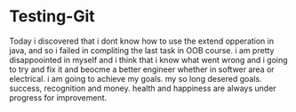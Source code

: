 # Testing-Git
Today i discovered that i dont know how to use the  extend opperation in java, and so i failed in compliting the last task in 
OOB course. i am pretty disappoointed in myself and i think that i know what went wrong and i going to try and fix it
and beocme a better engineer whether in softwer area or electrical. i am going to achieve my goals.
my so long desered goals. success, recognition and money. 
health and happiness are always under progress for improvement.
